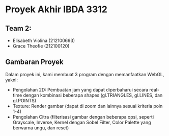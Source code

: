 # Proyek Akhir IBDA 3312
## Team 2:
- Elisabeth Violina (212100693)
- Grace Theofie (212100120)
  
## Gambaran Proyek
Dalam proyek ini, kami membuat 3 program dengan memanfaatkan WebGL, yakni:
- Pengolahan  2D: Pembuatan jam yang dapat diperbaharui secara real-time dengan kombinasi beberapa shapes (gl.TRIANGLES, gl.LINES, dan gl.POINTS)
- Texture: Render gambar (dapat di zoom dan lainnya sesuai kriteria poin 1-4)
- Pengolahan Citra (filterisasi gambar dengan beberapa opsi, seperti Grayscale, Inverse, Kernel dengan Sobel Filter, Color Palette yang berwarna ungu, dan reset)
